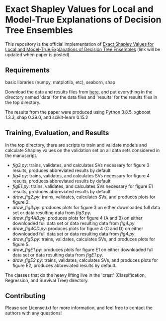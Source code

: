 # Exact Shapley Values for Local and Model-True Explanations of Decision Tree Ensembles

This repository is the official implementation of [Exact Shapley Values for Local and Model-True Explanations of Decision Tree Ensembles](https://github.com/Biodesix/EjectShapley) (link will be updated when paper is posted). 

## Requirements

basic libraries (numpy, matplotlib, etc), seaborn, shap

Download the data and results files from [here](https://data.mendeley.com/datasets/f7hnnyrssm/1), and put everything in the directory named 'data' for the data files and 'results' for the results files in the top directory.

The results from the paper were produced using Python 3.8.5, xgboost 1.3.3, shap 0.39.0, and scikit-learn 0.15.2

## Training, Evaluation, and Results

In the top directory, there are scripts to train and validate models and calculate Shapley values on the validation set on all data sets considered in the manuscript.
- *fig3.py*: trains, validates, and calculates SVs necessary for figure 3 results, produces abbreviated results by default
- *fig4.py*: trains, validates, and calculates SVs necessary for figure 4 results, produces abbreviated results by default
- *figE1.py*: trains, validates, and calculates SVs necessary for figure E1 results, produces abbreviated results by default
- *draw_fig2.py*: trains, validates, calculates SVs, and produces plots for figure 2.
- *draw_fig3.py*: produces plots for figure 3 on either downloaded full data set or data resulting data from *fig3.py*.
- *draw_fig4AB.py*: produces plots for figure 4 (A and B) on either downloaded full data set or data resulting data from *fig4.py*.
- *draw_fig4CD.py*: produces plots for figure 4 (C and D) on either downloaded full data set or data resulting data from *fig4.py*.
- *draw_fig5.py*: trains, validates, calculates SVs, and produces plots for figure 5.
- *draw_figE1.py*: produces plots for figure E1 on either downloaded full data set or data resulting data from *figE1.py*.
- *draw_figE2.py*: trains, validates, calculates SVs, and produces plots for figure E2, produces abbreviated results by default.

The classes that do the heavy lifting live in the 'crast' (Classification, Regression, and Survival Tree) directory.

## Contributing

Please see License.txt for more information, and feel free to contact the authors with any questions!